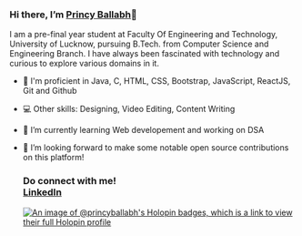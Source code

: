 ### Hi there, I’m [Princy Ballabh](https://github.com/princyballabh)👋
I am a pre-final year student at Faculty Of Engineering and Technology, University of Lucknow, pursuing B.Tech. from Computer Science and Engineering Branch. I have always been fascinated with technology and curious to explore various domains in it. 
- 📖 I'm proficient in Java, C, HTML, CSS, Bootstrap, JavaScript, ReactJS, Git and Github
- 💻 Other skills: Designing, Video Editing, Content Writing
- 🌱 I’m currently learning Web developement and working on DSA
- 💞️ I’m looking forward to make some notable open source contributions on this platform!
  <br>
  ### Do connect with me!<br>[LinkedIn](https://www.linkedin.com/in/princy-ballabh-69564b25a)

  [![An image of @princyballabh's Holopin badges, which is a link to view their full Holopin profile](https://holopin.me/princyballabh)](https://holopin.io/@princyballabh)

<!---
princyballabh/princyballabh is a ✨ special ✨ repository because its `README.md` (this file) appears on your GitHub profile.
You can click the Preview link to take a look at your changes.
--->
